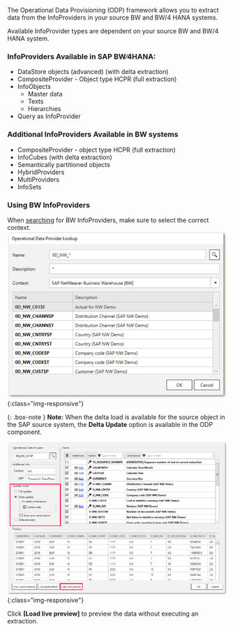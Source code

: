 The Operational Data Provisioning (ODP) framework allows you to extract data from the InfoProviders in your source BW and BW/4 HANA systems. 

Available InfoProvider types are dependent on your source BW and BW/4 HANA system.

### InfoProviders Available in SAP BW∕4HANA:

- DataStore objects (advanced) (with delta extraction)
- CompositeProvider - Object type HCPR (full extraction)
- InfoObjects
  - Master data
  - Texts
  - Hierarchies
- Query as InfoProvider

### Additional InfoProviders Available in BW systems 

- CompositeProvider - object type HCPR (full extraction)
- InfoCubes (with delta extraction)
- Semantically partitioned objects
- HybridProviders
- MultiProviders
- InfoSets


### Using BW InfoProviders
When [searching](./odp-functions-ov#operational-data-provider) for BW InfoProviders, make sure to select the correct context. 
![ODP BW Search](/img/content/odp/odp-component-bw-nwdemo-01.png){:class="img-responsive"}

{: .box-note }
**Note:** When the delta load is available for the source object in the SAP source system, the **Delta Update** option is available in the ODP component. 

![ODP BW Delta](/img/content/odp/odp-bw-infoprov-delta.png){:class="img-responsive"}

Click **[Load live preview]** to preview the data without executing an extraction.